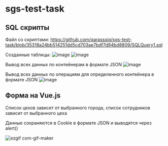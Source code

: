 # sgs-test-task

## SQL скрипты
Файл со скриптами: https://github.com/qarasssiq/sgs-test-task/blob/35318a24bb514251dd5cd703ae7bdf7d94bd8809/SQLQuery1.sql

Созданные таблицы:
![image](https://user-images.githubusercontent.com/57320850/195616468-4c1d6500-2871-491d-90aa-0ff71876717d.png)
![image](https://user-images.githubusercontent.com/57320850/195616655-3ca436d2-7f9b-43fb-a6b8-d4ecb9d3f624.png)

Вывод всех данных по контейнерам в формате JSON
![image](https://user-images.githubusercontent.com/57320850/195617400-6ce3037c-415c-4f75-8b69-2528b598e26b.png)

Вывод всех данных по операциям для определенного контейнера в формате JSON
![image](https://user-images.githubusercontent.com/57320850/195617894-e9d72cfc-08dd-4152-94b9-2798ee7498d7.png)

## Форма на Vue.js

Список цехов зависит от выбранного города, список сотрудников зависит от выбранного цеха

Данные сохраняются в Cookie в формате JSON и выводятся через alert()

![ezgif com-gif-maker](https://user-images.githubusercontent.com/57320850/195667149-6a251834-3be8-4d53-ad4f-7fa8c93aa6b9.gif)
